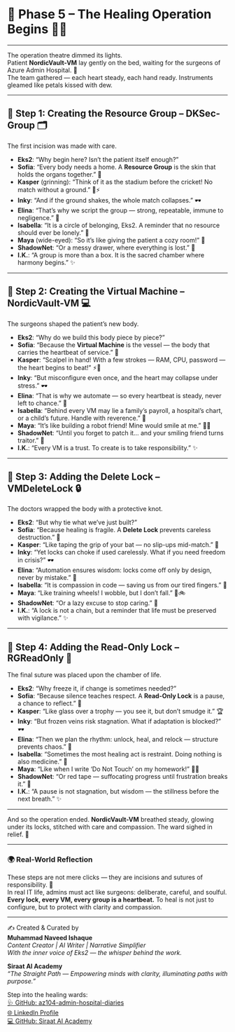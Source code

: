 # 🧾 Phase 5 – The Healing Operation Begins 🌸✨  

---

The operation theatre dimmed its lights.  
Patient **NordicVault-VM** lay gently on the bed, waiting for the surgeons of Azure Admin Hospital. 🌷  
The team gathered — each heart steady, each hand ready. Instruments gleamed like petals kissed with dew.  

---

## 🌼 Step 1: Creating the Resource Group – DKSec-Group 🗂️  
The first incision was made with care.  
- **Eks2**: “Why begin here? Isn’t the patient itself enough?”  
- **Sofia**: “Every body needs a home. A **Resource Group** is the skin that holds the organs together.” 🌸  
- **Kasper** (grinning): “Think of it as the stadium before the cricket! No match without a ground.” 🏏⚡  
- **Inky**: “And if the ground shakes, the whole match collapses.” 🕶️  
- **Elina**: “That’s why we script the group — strong, repeatable, immune to negligence.” 🧾  
- **Isabella**: “It is a circle of belonging, Eks2. A reminder that no resource should ever be lonely.” 💖  
- **Maya** (wide-eyed): “So it’s like giving the patient a cozy room!” 🌱  
- **ShadowNet**: “Or a messy drawer, where everything is lost.” 🚨  
- **I.K.**: “A group is more than a box. It is the sacred chamber where harmony begins.” ✨  

---

## 🌼 Step 2: Creating the Virtual Machine – NordicVault-VM 💻  
The surgeons shaped the patient’s new body.  
- **Eks2**: “Why do we build this body piece by piece?”  
- **Sofia**: “Because the **Virtual Machine** is the vessel — the body that carries the heartbeat of service.” 🌸  
- **Kasper**: “Scalpel in hand! With a few strokes — RAM, CPU, password — the heart begins to beat!” ⚡💉  
- **Inky**: “But misconfigure even once, and the heart may collapse under stress.” 🕶️  
- **Elina**: “That is why we automate — so every heartbeat is steady, never left to chance.” 🧾  
- **Isabella**: “Behind every VM may lie a family’s payroll, a hospital’s chart, or a child’s future. Handle with reverence.” 💖  
- **Maya**: “It’s like building a robot friend! Mine would smile at me.” 🌱🤖  
- **ShadowNet**: “Until you forget to patch it… and your smiling friend turns traitor.” 🚨  
- **I.K.**: “Every VM is a trust. To create is to take responsibility.” ✨  

---

## 🌼 Step 3: Adding the Delete Lock – VMDeleteLock 🔒  
The doctors wrapped the body with a protective knot.  
- **Eks2**: “But why tie what we’ve just built?”  
- **Sofia**: “Because healing is fragile. A **Delete Lock** prevents careless destruction.” 🌷  
- **Kasper**: “Like taping the grip of your bat — no slip-ups mid-match.” 🏏  
- **Inky**: “Yet locks can choke if used carelessly. What if you need freedom in crisis?” 🕶️  
- **Elina**: “Automation ensures wisdom: locks come off only by design, never by mistake.” 🧾  
- **Isabella**: “It is compassion in code — saving us from our tired fingers.” 💖  
- **Maya**: “Like training wheels! I wobble, but I don’t fall.” 🌱🚲  
- **ShadowNet**: “Or a lazy excuse to stop caring.” 🚨  
- **I.K.**: “A lock is not a chain, but a reminder that life must be preserved with vigilance.” ✨  

---

## 🌼 Step 4: Adding the Read-Only Lock – RGReadOnly 📜  
The final suture was placed upon the chamber of life.  
- **Eks2**: “Why freeze it, if change is sometimes needed?”  
- **Sofia**: “Because silence teaches respect. A **Read-Only Lock** is a pause, a chance to reflect.” 🌼  
- **Kasper**: “Like glass over a trophy — you see it, but don’t smudge it.” 🏆  
- **Inky**: “But frozen veins risk stagnation. What if adaptation is blocked?” 🕶️  
- **Elina**: “Then we plan the rhythm: unlock, heal, and relock — structure prevents chaos.” 🧾  
- **Isabella**: “Sometimes the most healing act is restraint. Doing nothing is also medicine.” 💖  
- **Maya**: “Like when I write ‘Do Not Touch’ on my homework!” 🌱📒  
- **ShadowNet**: “Or red tape — suffocating progress until frustration breaks it.” 🚨  
- **I.K.**: “A pause is not stagnation, but wisdom — the stillness before the next breath.” ✨  

---

And so the operation ended. **NordicVault-VM** breathed steady, glowing under its locks, stitched with care and compassion. The ward sighed in relief. 🌸  

---

### 🌍 Real-World Reflection  

These steps are not mere clicks — they are incisions and sutures of responsibility. 🌷  
In real IT life, admins must act like surgeons: deliberate, careful, and soulful. **Every lock, every VM, every group is a heartbeat.** To heal is not just to configure, but to protect with clarity and compassion.  

---

✍️ Created & Curated by  
**Muhammad Naveed Ishaque**  
_Content Creator | AI Writer | Narrative Simplifier_  
_With the inner voice of Eks2 — the whisper behind the work._  

**Siraat AI Academy**  
_“The Straight Path — Empowering minds with clarity, illuminating paths with purpose.”_  

Step into the healing wards:  
[🩺 GitHub: az104-admin-hospital-diaries](https://github.com/siraat-ai-academy/az104-admin-hospital-diaries)  
[🌐 LinkedIn Profile](https://lnkd.in/dquwuE-5)  
[💻 GitHub: Siraat AI Academy](https://github.com/siraat-ai-academy)  
